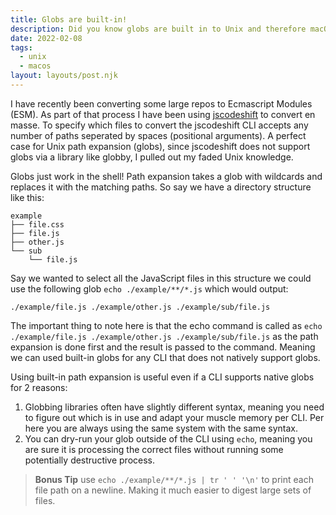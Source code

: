 ```yaml
---
title: Globs are built-in!
description: Did you know globs are built in to Unix and therefore macOS.
date: 2022-02-08
tags:
  - unix
  - macos
layout: layouts/post.njk
---
```


I have recently been converting some large repos to Ecmascript Modules (ESM). As part of that process I have been using [jscodeshift](https://github.com/facebook/jscodeshift) to convert en masse. To specify which files to convert the jscodeshift CLI accepts any number of paths seperated by spaces (positional arguments). A perfect case for Unix path expansion (globs), since jscodeshift does not support globs via a library like globby, I pulled out my faded Unix knowledge.

Globs just work in the shell! Path expansion takes a glob with wildcards and replaces it with the matching paths. So say we have a directory structure like this:
```
example
├── file.css
├── file.js
├── other.js
└── sub
    └── file.js
```
Say we wanted to select all the JavaScript files in this structure we could use the following glob `echo ./example/**/*.js` which would output:
```
./example/file.js ./example/other.js ./example/sub/file.js
```
The important thing to note here is that the echo command is called as `echo ./example/file.js ./example/other.js ./example/sub/file.js` as the path expansion is done first and the result is passed to the command. Meaning we can used built-in globs for any CLI that does not natively support globs.

Using built-in path expansion is useful even if a CLI supports native globs for 2 reasons:
1. Globbing libraries often have slightly different syntax, meaning you need to figure out which is in use and adapt your muscle memory per CLI. Per here you are always using the same system with the same syntax.
2. You can dry-run your glob outside of the CLI using `echo`, meaning you are sure it is processing the correct files without running some potentially destructive process.

> __Bonus Tip__ use `echo ./example/**/*.js | tr ' ' '\n'` to print each file path on a newline. Making it much easier to digest large sets of files.